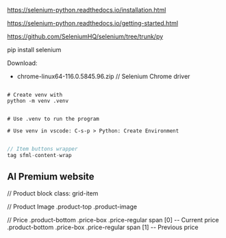 
https://selenium-python.readthedocs.io/installation.html

https://selenium-python.readthedocs.io/getting-started.html

https://github.com/SeleniumHQ/selenium/tree/trunk/py

pip install selenium

Download:
- chrome-linux64-116.0.5845.96.zip // Selenium Chrome driver


```shell

# Create venv with
python -m venv .venv


# Use .venv to run the program

# Use venv in vscode: C-s-p > Python: Create Environment

```


```javascript

// Item buttons wrapper
tag sfml-content-wrap

```


<!-- ====================================================================================== -->

## Al Premium website



 // Product block
class: grid-item

// Product Image
.product-top .product-image

// Price
.product-bottom .price-box .price-regular span [0]  -- Current price
.product-bottom .price-box .price-regular span [1]  -- Previous price

